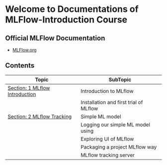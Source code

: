 # Welcome to Documentations of MLFlow-Introduction Course

## Official MLFlow Documentation

- [MLFlow.org](https://mlflow.org/)
## Contents

|Topic|SubTopic|
|-|-|
|[Section: 1 MLflow Introduction](./Section_001_MLflow_Introduction/) | Introduction to MLflow |
|| Installation and first trial of MLflow |
|[Section: 2 MLflow Tracking](./Section_002_MLflow_Tracking/) | Simple ML model|
|| Logging our simple ML model using |
|| Exploring UI of MLflow |
|| Packaging a project MLflow way |
|| MLflow tracking server |
